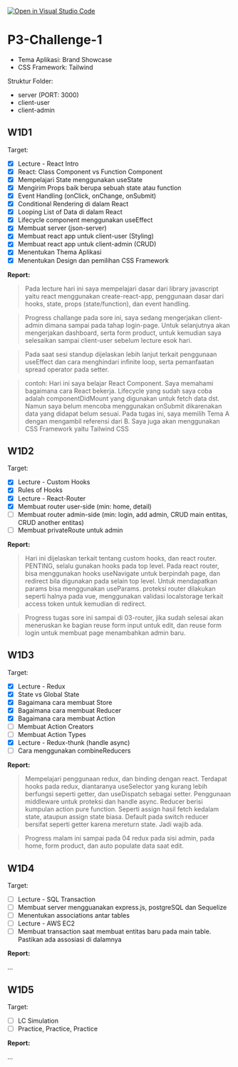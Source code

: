[![Open in Visual Studio Code](https://classroom.github.com/assets/open-in-vscode-c66648af7eb3fe8bc4f294546bfd86ef473780cde1dea487d3c4ff354943c9ae.svg)](https://classroom.github.com/online_ide?assignment_repo_id=10471235&assignment_repo_type=AssignmentRepo)
# P3-Challenge-1

- Tema Aplikasi: Brand Showcase
- CSS Framework: Tailwind

Struktur Folder:

- server (PORT: 3000)
- client-user
- client-admin

## W1D1

Target:

- [x] Lecture - React Intro
- [x] React: Class Component vs Function Component
- [x] Mempelajari State menggunakan useState
- [x] Mengirim Props baik berupa sebuah state atau function
- [x] Event Handling (onClick, onChange, onSubmit)
- [x] Conditional Rendering di dalam React
- [x] Looping List of Data di dalam React
- [x] Lifecycle component menggunakan useEffect
- [x] Membuat server (json-server)
- [x] Membuat react app untuk client-user (Styling)
- [x] Membuat react app untuk client-admin (CRUD)
- [x] Menentukan Thema Aplikasi
- [x] Menentukan Design dan pemilihan CSS Framework

**Report:**

> Pada lecture hari ini saya mempelajari dasar dari library javascript yaitu react menggunakan create-react-app, penggunaan dasar dari hooks, state, props (state/function), dan event handling.

> Progress challange pada sore ini, saya sedang mengerjakan client-admin dimana sampai pada tahap login-page. Untuk selanjutnya akan mengerjakan dashboard, serta form product, untuk kemudian saya selesaikan sampai client-user sebelum lecture esok hari.

> Pada saat sesi standup dijelaskan lebih lanjut terkait penggunaan useEffect dan cara menghindari infinite loop, serta pemanfaatan spread operator pada setter.

> contoh: Hari ini saya belajar React Component. Saya memahami bagaimana cara React bekerja. Lifecycle yang sudah saya coba adalah componentDidMount yang digunakan untuk fetch data dst. Namun saya belum mencoba menggunakan onSubmit dikarenakan data yang didapat belum sesuai.
> Pada tugas ini, saya memilih Tema A dengan mengambil referensi dari B. Saya juga akan menggunakan CSS Framework yaitu Tailwind CSS

## W1D2

Target:

- [x] Lecture - Custom Hooks
- [x] Rules of Hooks
- [x] Lecture - React-Router
- [x] Membuat router user-side (min: home, detail)
- [ ] Membuat router admin-side (min: login, add admin, CRUD main entitas, CRUD another entitas)
- [ ] Membuat privateRoute untuk admin

**Report:**

> Hari ini dijelaskan terkait tentang custom hooks, dan react router. PENTING, selalu gunakan hooks pada top level. Pada react router, bisa menggunakan hooks useNavigate untuk berpindah page, dan redirect bila digunakan pada selain top level. Untuk mendapatkan params bisa menggunakan useParams. proteksi router dilakukan seperti halnya pada vue, menggunakan validasi localstorage terkait access token untuk kemudian di redirect.

> Progress tugas sore ini sampai di 03-router, jika sudah selesai akan meneruskan ke bagian reuse form input untuk edit, dan reuse form login untuk membuat page menambahkan admin baru.

## W1D3

Target:

- [x] Lecture - Redux
- [x] State vs Global State
- [x] Bagaimana cara membuat Store
- [x] Bagaimana cara membuat Reducer
- [x] Bagaimana cara membuat Action
- [ ] Membuat Action Creators
- [ ] Membuat Action Types
- [x] Lecture - Redux-thunk (handle async)
- [ ] Cara menggunakan combineReducers

**Report:**

> Mempelajari penggunaan redux, dan binding dengan react. Terdapat hooks pada redux, diantaranya useSelector yang kurang lebih berfungsi seperti getter, dan useDispatch sebagai setter. Penggunaan middleware untuk proteksi dan handle async. Reducer berisi kumpulan action pure function. Seperti assign hasil fetch kedalam state, ataupun assign state biasa. Default pada switch reducer bersifat seperti getter karena mereturn state. Jadi wajib ada.

> Progress malam ini sampai pada 04 redux pada sisi admin, pada home, form product, dan auto populate data saat edit.

## W1D4

Target:

- [ ] Lecture - SQL Transaction
- [ ] Membuat server mengguanakan express.js, postgreSQL dan Sequelize
- [ ] Menentukan associations antar tables
- [ ] Lecture - AWS EC2
- [ ] Membuat transaction saat membuat entitas baru pada main table. Pastikan ada assosiasi di dalamnya

**Report:**

...

## W1D5

Target:

- [ ] LC Simulation
- [ ] Practice, Practice, Practice

**Report:**

...
